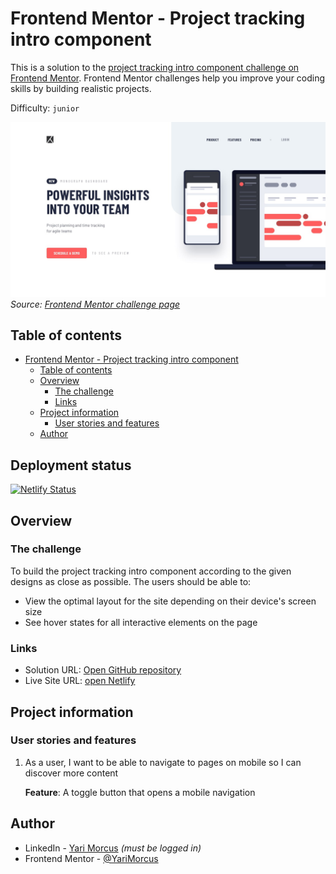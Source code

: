 # Frontend Mentor - Project tracking intro component

This is a solution to the [project tracking intro component challenge on Frontend Mentor](https://www.frontendmentor.io/challenges/project-tracking-intro-component-5d289097500fcb331a67d80e). Frontend Mentor challenges help you improve your coding skills by building realistic projects.

Difficulty: `junior`

![A preview of the project](preview.jpg)
_Source: [Frontend Mentor challenge page](https://www.frontendmentor.io/challenges/project-tracking-intro-component-5d289097500fcb331a67d80e)_

## Table of contents

- [Frontend Mentor - Project tracking intro component](#frontend-mentor---project-tracking-intro-component)
  - [Table of contents](#table-of-contents)
  - [Overview](#overview)
    - [The challenge](#the-challenge)
    - [Links](#links)
  - [Project information](#project-information)
    - [User stories and features](#user-stories-and-features)
  - [Author](#author)

## Deployment status

[![Netlify Status](https://api.netlify.com/api/v1/badges/3a1378c6-093b-4f8e-b4fa-9cb6b760cec0/deploy-status)](https://app.netlify.com/sites/project-tracking-intro-yari-morcus/deploys)

## Overview

### The challenge

To build the project tracking intro component according to the given designs as close as possible.
The users should be able to:

- View the optimal layout for the site depending on their device's screen size
- See hover states for all interactive elements on the page

### Links

- Solution URL: [Open GitHub repository](https://github.com/YariMorcus/fm-project-tracking-intro-component)
- Live Site URL: [open Netlify](https://project-tracking-intro-yari-morcus.netlify.app)

## Project information

### User stories and features

1. As a user, I want to be able to navigate to pages on mobile so I can discover more content

   **Feature**: A toggle button that opens a mobile navigation

[//]: # 'Optional: ### Flowchart'
[//]: # 'Optional: insert flowchart link below'

## Author

- LinkedIn - [Yari Morcus](https://www.linkedin.com/in/yarimorcus) _(must be logged in)_
- Frontend Mentor - [@YariMorcus](https://www.frontendmentor.io/profile/YariMorcus)
